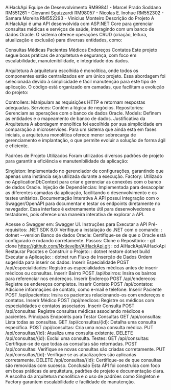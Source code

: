 AiHackApi
Equipe de Desenvolvimento
RM99841 - Marcel Prado Soddano
RM551261 - Giovanni Sguizzardi
RM98057 - Nicolas E. Inohue
RM552302 - Samara Moreira
RM552293 - Vinicius Monteiro
Descrição do Projeto
A AiHackApi é uma API desenvolvida com ASP.NET Core para gerenciar consultas médicas e serviços de saúde, interagindo com um banco de dados Oracle. O sistema oferece operações CRUD (criação, leitura, atualização e exclusão) para diversas entidades, como:

Consultas Médicas
Pacientes
Médicos
Endereços
Contatos
Este projeto segue boas práticas de arquitetura e segurança, com foco em escalabilidade, manutenibilidade, e integridade dos dados.

Arquitetura
A arquitetura escolhida é monolítica, onde todos os componentes estão centralizados em um único projeto. Essa abordagem foi selecionada devido à simplicidade e fácil manutenção para este tipo de aplicação. O código está organizado em camadas, que facilitam a evolução do projeto:

Controllers: Manipulam as requisições HTTP e retornam respostas adequadas.
Services: Contêm a lógica de negócios.
Repositories: Gerenciam as operações com o banco de dados Oracle.
Models: Definem as entidades e o mapeamento de banco de dados.
Justificativa da Arquitetura
A abordagem monolítica foi escolhida por sua simplicidade em comparação a microservices. Para um sistema que ainda está em fases iniciais, a arquitetura monolítica oferece menor sobrecarga de gerenciamento e implantação, o que permite evoluir a solução de forma ágil e eficiente.

Padrões de Projeto Utilizados
Foram utilizados diversos padrões de projeto para garantir a eficiência e manutenibilidade da aplicação:

Singleton: Implementado no gerenciador de configurações, garantindo que apenas uma instância seja utilizada durante a execução.
Factory: Utilizado no ApplicationDbContext para criar e gerenciar as conexões com o banco de dados Oracle.
Injeção de Dependências: Implementada para desacoplar as diferentes camadas da aplicação, facilitando o desenvolvimento e os testes unitários.
Documentação Interativa
A API possui integração com o Swagger/OpenAPI para documentar e testar os endpoints diretamente no navegador. Essa interface é extremamente útil para desenvolvedores e testadores, pois oferece uma maneira interativa de explorar a API.

Acesse o Swagger em: Swagger UI.
Instruções para Executar a API
Pré-requisitos:
.NET SDK 8.0: Verifique a instalação do .NET com o comando:
:
dotnet --version
Banco de dados Oracle: Certifique-se de que o Oracle está configurado e rodando corretamente.
Passos:
Clone o Repositório:
:
git clone https://github.com/Nxtlevelbr/AiHackApi.git
:
cd AiHackApi/AiHackApi
Restaurar Pacotes e Construir o Projeto:
:
dotnet restore
dotnet build
Executar a Aplicação:
:
dotnet run
Fluxo de Inserção de Dados
Ordem sugerida para inserir os dados:
Inserir Especialidade
POST /api/especialidades: Registre as especialidades médicas antes de inserir médicos ou consultas.
Inserir Bairro
POST /api/bairros: Insira os bairros para referenciar nos endereços.
Inserir Endereço
POST /api/enderecos: Registre os endereços completos.
Inserir Contato
POST /api/contatos: Adicione informações de contato, como e-mail e telefone.
Inserir Paciente
POST /api/pacientes: Insira os pacientes relacionando-os com endereços e contatos.
Inserir Médico
POST /api/medicos: Registre os médicos com especialidades e contatos associados.
Inserir Consulta
POST /api/consultas: Registre consultas médicas associando médicos e pacientes.
Principais Endpoints para Testar
Consultas
GET /api/consultas: Lista todas as consultas.
GET /api/consultas/{id}: Detalha uma consulta específica.
POST /api/consultas: Cria uma nova consulta médica.
PUT /api/consultas/{id}: Atualiza uma consulta existente.
DELETE /api/consultas/{id}: Exclui uma consulta.
Testes:
GET /api/consultas: Certifique-se de que todas as consultas são retornadas.
POST /api/consultas: Verifique se novas consultas são criadas corretamente.
PUT /api/consultas/{id}: Verifique se as atualizações são aplicadas corretamente.
DELETE /api/consultas/{id}: Certifique-se de que consultas são removidas com sucesso.
Conclusão
Esta API foi construída com foco em boas práticas de arquitetura, padrões de projeto e documentação clara. A escolha da arquitetura monolítica e o uso de padrões como Singleton e Factory garantem escalabilidade e facilidade de manutenção.

